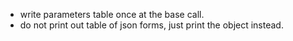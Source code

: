 - write parameters table once at the base call.
- do not print out table of json forms, just print the object instead.
